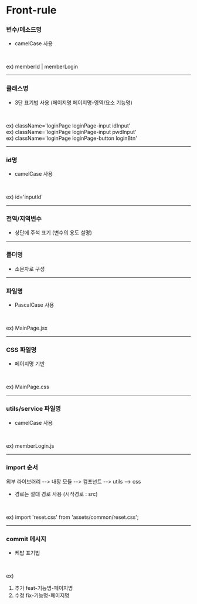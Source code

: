 # Front-rule

### 변수/메소드명
- camelCase 사용
<br>

ex) memberId | memberLogin

<hr>

### 클래스명
- 3단 표기법 사용 (페이지명 페이지명-영역/요소 기능명)
<br>

ex) className='loginPage loginPage-input idInput' <br>
ex) className='loginPage loginPage-input pwdInput' <br>
ex) className='loginPage loginPage-button loginBtn' <br>

<hr>

### id명
- camelCase 사용
<br>

ex) id='inputId'

<hr>

### 전역/지역변수
- 상단에 주석 표기 (변수의 용도 설명)

<hr>

### 폴더명
- 소문자로 구성

<hr>

### 파일명
- PascalCase 사용
<br>

ex) MainPage.jsx

<hr>

### CSS 파일명
- 페이지명 기반
<br>

ex) MainPage.css

<hr>

### utils/service 파일명
- camelCase 사용
<br>

ex) memberLogin.js

<hr>

### import 순서
외부 라이브러리 --> 내장 모듈 --> 컴포넌트 --> utils --> css
- 경로는 절대 경로 사용 (시작경로 : src)
<br>

ex) import 'reset.css' from 'assets/common/reset.css';

<hr>

### commit 메시지
- 케밥 표기법
<br>

ex) 
1. 추가 feat-기능명-페이지명
2. 수정 fix-기능명-페이지명
